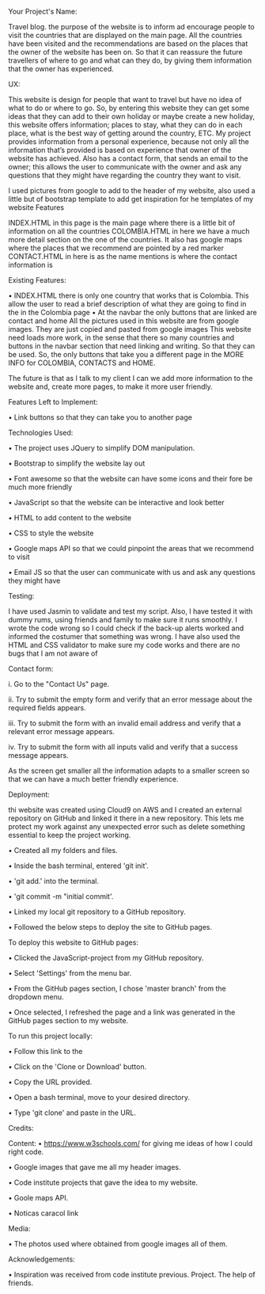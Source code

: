 Your Project's Name:

Travel blog. the purpose of the website is to inform ad encourage people to visit the countries that are displayed on the main page. All the countries have been visited and the recommendations are based on the places that the owner of the website has been on. So that it can reassure the future travellers of where to go and what can they do, by giving them information that the owner has experienced.
 
UX:

This website is design for people that want to travel but have no idea of what to do or where to go. So, by entering this website they can get some ideas that they can add to their own holiday or maybe create a new holiday, this website offers information; places to stay, what they can do in each place, what is the best way of getting around the country, ETC.
 My project provides information from a personal experience, because not only all the information that’s provided is based on experience that owner of the website has achieved. Also has a contact form, that sends an email to the owner; this allows the user to communicate with the owner and ask any questions that they might have regarding the country they want to visit. 

I used pictures from google to add to the header of my website, also used a little but of bootstrap template to add get inspiration for he templates of my website
Features

INDEX.HTML in this page is the main page where there is a little bit of information on all the countries
COLOMBIA.HTML in here we have a much more detail section on the one of the countries. It also has google maps where the places that we recommend are pointed by a red marker
CONTACT.HTML in here is as the name mentions is where the contact information is

Existing Features:

•	INDEX.HTML there is only one country that works that is Colombia. This allow the user to read a brief description of what they are going to find in the in the Colombia page
•	At the navbar the only buttons that are linked are contact and home 
All the pictures used in this website are from google images. They are just copied and pasted from google images
This website need loads more work, in the sense that there so many countries and buttons in the navbar section that need linking and writing.  So that they can be used. So, the only buttons that take you a different page in the MORE INFO for COLOMBIA, CONTACTS and HOME.

The future is that as I talk to my client I can we add more information to the website and, create more pages, to make it more user friendly. 

Features Left to Implement:

•	Link buttons so that they can take you to another page

Technologies Used:

•	The project uses JQuery to simplify DOM manipulation.

•	Bootstrap to simplify the website lay out 

•	Font awesome so that the website can have some icons and their fore be much more friendly

•	JavaScript so that the website can be interactive and look better

•	HTML to add content to the website 

•	CSS to style the website

•	Google maps API so that we could pinpoint the areas that we recommend to visit 

•	Email JS so that the user can communicate with us and ask any questions they might have 

Testing:

I have used Jasmin to validate and test my script. Also, I have tested it with dummy rums, using friends and family to make sure it runs smoothly. I wrote the code wrong so I could check if the back-up alerts worked and informed the costumer that something was wrong.
I have also used the HTML and CSS validator to make sure my code works and there are no bugs that I am not aware of  

Contact form:

i.	Go to the "Contact Us" page.

ii.	Try to submit the empty form and verify that an error message about the required fields appears.

iii.	Try to submit the form with an invalid email address and verify that a relevant error message appears.

iv.	Try to submit the form with all inputs valid and verify that a success message appears.

As the screen get smaller all the information adapts to a smaller screen so that we can have a much better friendly experience.

Deployment:

thi website was created using Cloud9 on AWS and I created an external repository on GitHub and linked it there in a new repository. This lets me protect my work against any unexpected error such as delete something essential to keep the project working.


•	Created all my folders and files.

•	Inside the bash terminal, entered 'git init'.

•	 'git add.' into the terminal.

•	 'git commit -m "initial commit'.

•	Linked my local git repository to a GitHub repository.

•	Followed the below steps to deploy the site to GitHub pages.

To deploy this website to GitHub pages:

•	Clicked the JavaScript-project from my GitHub repository.

•	Select 'Settings' from the menu bar.

•	From the GitHub pages section, I chose 'master branch' from the dropdown menu.

•	Once selected, I refreshed the page and a link was generated in the GitHub pages section to my website.

To run this project locally:

•	Follow this link to the 

•	Click on the 'Clone or Download' button.

•	Copy the URL provided.

•	Open a bash terminal, move to your desired directory.

•	Type 'git clone' and paste in the URL.

Credits:

Content:
•	https://www.w3schools.com/ for giving me ideas of how I could right code.

•	Google images that gave me all my header images.

•	Code institute projects that gave the idea to my website.

•	Goole maps API.

•	Noticas caracol link

Media:

•	The photos used where obtained from google images all of them.

Acknowledgements:

•	Inspiration was received from code institute previous. Project. The help of friends.


